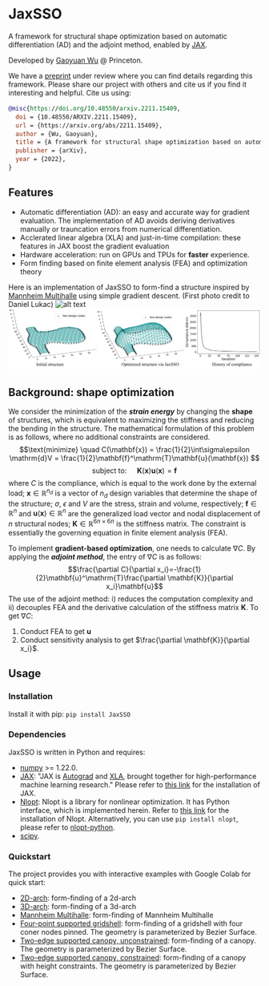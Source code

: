 # JaxSSO
A framework for structural shape optimization based on automatic differentiation (AD) and the adjoint method, enabled by [JAX](https://github.com/google/jax).

Developed by [Gaoyuan Wu](https://gaoyuanwu.github.io/) @ Princeton.


We have a [preprint](https://doi.org/10.48550/arXiv.2211.15409) under review where you can find details regarding this framework.
Please share our project with others and cite us if you find it interesting and helpful.
Cite us using:
```bibtex
@misc{https://doi.org/10.48550/arxiv.2211.15409,
  doi = {10.48550/ARXIV.2211.15409},
  url = {https://arxiv.org/abs/2211.15409},
  author = {Wu, Gaoyuan},
  title = {A framework for structural shape optimization based on automatic differentiation, the adjoint method and accelerated linear algebra},
  publisher = {arXiv},
  year = {2022},
}

```
## Features
* Automatic differentiation (AD): an easy and accurate way for gradient evaluation. The implementation of AD avoids deriving derivatives manually or trauncation errors from numerical differentiation.
* Acclerated linear algebra (XLA) and just-in-time compilation: these features in JAX boost the gradient evaluation
* Hardware acceleration: run on GPUs and TPUs for **faster** experience.
* Form finding based on finite element analysis (FEA) and optimization theory

Here is an implementation of JaxSSO to form-find a structure inspired by [Mannheim Multihalle](https://mannheim-multihalle.de/en/architecture/) using simple gradient descent. (First photo credit to Daniel Lukac)
![alt text](https://github.com/GaoyuanWu/JaxSSO/blob/main/data/images/MannheimMultihalle.jpg)
![alt text](https://github.com/GaoyuanWu/JaxSSO/blob/main/data/images/MM_opt.jpg)
## Background: shape optimization
We consider the minimization of the ***strain energy*** by changing the **shape** of structures, which is equivalent to maximizing the stiffness and reducing the
bending in the structure. The mathematical formulation of this problem is as follows, where no additional constraints are considered.
$$\text{minimize} \quad C(\mathbf{x}) = \frac{1}{2}\int\sigma\epsilon \mathrm{d}V = \frac{1}{2}\mathbf{f}^\mathrm{T}\mathbf{u}(\mathbf{x}) $$
$$\text{subject to: } \quad \mathbf{K}(\mathbf{x})\mathbf{u}(\mathbf{x}) =\mathbf{f}$$
where $C$ is the compliance, which is equal to the work done by the external load; $\mathbf{x} \in \mathbb{R}^{n_d}$ is a vector of $n_d$ design variables that determine the shape of the structure; $\sigma$, $\epsilon$ and $V$ are the stress, strain and volume, respectively; $\mathbf{f} \in \mathbb{R}^n$ and $\mathbf{u}(\mathbf{x}) \in \mathbb{R}^n$ are the generalized load vector and nodal displacement of $n$ structural nodes; $\mathbf{K} \in \mathbb{R}^{6n\times6n}$ is the stiffness matrix. The constraint is essentially the governing equation in finite element analysis (FEA).

To implement **gradient-based optimization**, one needs to calculate $\nabla C$. By applying the ***adjoint method***, the entry of $\nabla C$ is as follows:
$$\frac{\partial C}{\partial x_i}=-\frac{1}{2}\mathbf{u}^\mathrm{T}\frac{\partial \mathbf{K}}{\partial x_i}\mathbf{u}$$ The use of the adjoint method: i) reduces the computation complexity and ii) decouples FEA and the derivative calculation of the stiffness matrix $\mathbf K$.
To get $\nabla C$:
1. Conduct FEA to get $\mathbf u$
2. Conduct sensitivity analysis to get $\frac{\partial \mathbf{K}}{\partial x_i}$.

## Usage

### Installation
Install it with pip: `pip install JaxSSO`

### Dependencies
JaxSSO is written in Python and requires:
* [numpy](https://numpy.org/doc/stable/index.html) >= 1.22.0.
* [JAX](https://jax.readthedocs.io/en/latest/index.html): "JAX is [Autograd](https://github.com/hips/autograd) and [XLA](https://www.tensorflow.org/xla), brought together for high-performance machine learning research." Please refer to [this link](https://github.com/google/jax#installation) for the installation of JAX.
* [Nlopt](https://nlopt.readthedocs.io/en/latest/): Nlopt is a library for nonlinear optimization. It has Python interface, which is implemented herein. Refer to [this link](https://nlopt.readthedocs.io/en/latest/NLopt_Installation/) for the installation of Nlopt. Alternatively, you can use `pip install nlopt`, please refer to [
nlopt-python](https://pypi.org/project/nlopt/).
* [scipy](https://scipy.org/).


### Quickstart
The project provides you with interactive examples with Google Colab for quick start:
* [2D-arch](https://github.com/GaoyuanWu/JaxSSO/blob/main/Examples/Arch_2D.ipynb): form-finding of a 2d-arch
* [3D-arch](https://github.com/GaoyuanWu/JaxSSO/blob/main/Examples/Arch_3D.ipynb): form-finding of a 3d-arch
* [Mannheim Multihalle](https://github.com/GaoyuanWu/JaxSSO/blob/main/Examples/Mannheim_Multihalle.ipynb): form-finding of Mannheim Multihalle
* [Four-point supported gridshell](https://github.com/GaoyuanWu/JaxSSO/blob/main/Examples/FourPt_FreeForm.ipynb): form-finding of a gridshell with four coner nodes pinned. The geometry is parameterized by Bezier Surface.
* [Two-edge supported canopy, unconstrained](https://github.com/GaoyuanWu/JaxSSO/blob/main/Examples/TwoEdge_FreeForm_Unconstrained.ipynb): form-finding of a canopy. The geometry is parameterized by Bezier Surface.
* [Two-edge supported canopy, constrained](https://github.com/GaoyuanWu/JaxSSO/blob/main/Examples/TwoEdge_FreeForm_Constrained.ipynb): form-finding of a canopy with height constraints. The geometry is parameterized by Bezier Surface.
